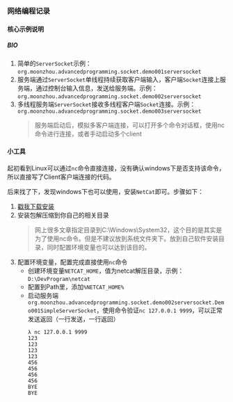 ### 网络编程记录
#### 核心示例说明
##### BIO
1. 简单的`ServerSocket`示例：`org.moonzhou.advancedprogramming.socket.demo001serversocket`
1. 服务端通过`ServerSocket`单线程持续获取客户端输入，客户端`Socket`连接上服务端，通过控制台输入信息，发送给服务端。示例：`org.moonzhou.advancedprogramming.socket.demo002serversocket`
1. 多线程服务端`ServerSocket`接收多线程客户端`Socket`连接。示例：`org.moonzhou.advancedprogramming.socket.demo003serversocket`
    > 服务端启动后，模拟多客户端连接，可以打开多个命令对话框，使用nc命令进行连接，或者手动启动多个client

#### 小工具
起初看到Linux可以通过`nc`命令直接连接，没有确认windows下是否支持该命令，所以直接写了Client客户端连接的代码。

后来找了下，发现windows下也可以使用，安装`NetCat`即可。步骤如下：
1. [戳我下载安装](https://eternallybored.org/misc/netcat/)
1. 安装包解压缩到你自己的相关目录
    > 网上很多文章指定目录到C:\Windows\System32，这个目的是其实是为了使用nc命令。但是不建议放到系统文件夹下。放到自己软件安装目录，同时配置环境变量也可以达到该目的。
1. 配置环境变量，配置完成直接使用`nc`命令
    * 创建环境变量`NETCAT_HOME`，值为netcat解压目录，示例：`D:\DevProgram\netcat`
    * 配置到Path里，添加`%NETCAT_HOME%`
    * 启动服务端`org.moonzhou.advancedprogramming.socket.demo002serversocket.Demo001SimpleServerSocket`，使用命令验证`nc 127.0.0.1 9999`，可以正常发送返回（一行发送，一行返回）
        ```
        λ nc 127.0.0.1 9999
        123                
        123                
        123                
        123                
        456                
        456                
        456                
        456                
        BYE               
        BYE
        ```
